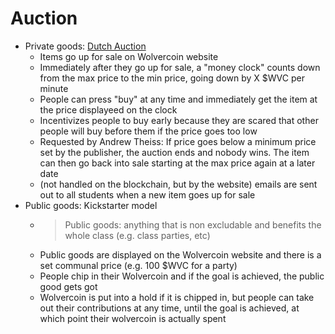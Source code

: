 # Auction

- Private goods: [Dutch Auction](https://www.investopedia.com/terms/d/dutchauction.asp)
  - Items go up for sale on Wolvercoin website
  - Immediately after they go up for sale, a "money clock" counts down from the max price to the min price, going down by X $WVC per minute
  - People can press "buy" at any time and immediately get the item at the price displayeed on the clock
  - Incentivizes people to buy early because they are scared that other people will buy before them if the price goes too low
  - Requested by Andrew Theiss: If price goes below a minimum price set by the publisher, the auction ends and nobody wins. The item can then go back into sale starting at the max price again at a later date
  - (not handled on the blockchain, but by the website) emails are sent out to all students when a new item goes up for sale
- Public goods: Kickstarter model
  - > Public goods: anything that is non excludable and benefits the whole class (e.g. class parties, etc)
  - Public goods are displayed on the Wolvercoin website and there is a set communal price (e.g. 100 $WVC for a party)
  - People chip in their Wolvercoin and if the goal is achieved, the public good gets got
  - Wolvercoin is put into a hold if it is chipped in, but people can take out their contributions at any time, until the goal is achieved, at which point their wolvercoin is actually spent
